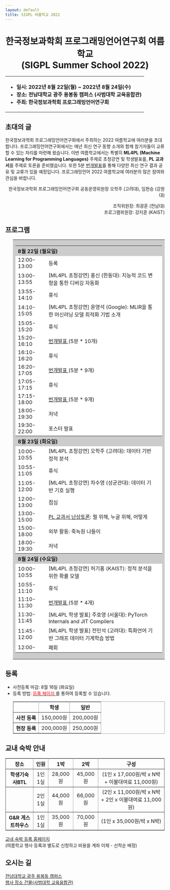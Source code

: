 ```yaml
---
layout: default
title: SIGPL 여름학교 2022
---
```


<h1>
<center>
한국정보과학회 프로그래밍언어연구회 여름학교
<br> (SIGPL Summer School 2022)
</center>
</h1>
<center><table><tbody><tr><th align="left">
<ul>
<li>
    일시: 2022년 8월 22일(월) ~ 2022년 8월 24일(수)
</li><li>
    장소: 전남대학교 광주 용봉동 캠퍼스 (사범대학 교육융합관)
</li><li>
    주최: 한국정보과학회 프로그래밍언어연구회
</li></ul>
</th></tr></tbody></table>
</center>

<h2>초대의 글</h2>

<p>
  한국정보과학회 프로그래밍언어연구회에서 주최하는 2022 여름학교에 여러분을 초대합니다.
  프로그래밍언어연구회에서는 매년 최신 연구 동향 소개와 함께 참가자들이 교류할 수 있는 자리를 마련해 왔습니다.
  이번 여름학교에서는 특별히
  <strong>ML4PL (Machine Learning for Programming Languages)</strong> 주제로 초청강연 및 학생발표를,
  <strong>PL 교과서</strong>를 주제로 토론을 준비했습니다.
  또한 5분 <a href="lightening.html">번개발표</a>를 통해 다양한 최신 연구 결과 공유 및 교류가 있을 예정입니다.
  프로그래밍언어 2022 여름학교에 여러분의 많은 참여와 관심을 바랍니다.
</p>

<p align="right">
한국정보과학회 프로그래밍언어연구회 공동운영위원장 오학주 (고려대), 임현승 (강원대)
</p>

<p align="right">
조직위원장: 최광훈 (전남대)<br>
프로그램위원장: 강지훈 (KAIST)
</p>

## 프로그램

<ul>
  <table border="0" cellspacing="0">
  <tbody><tr><td bgcolor="#cccccc">
  <table border="0" cellspacing="1pt">
<tbody>

  <tr><th colspan="3" align="left"> 8월 22일 (월요일)  </th></tr>

<tr><td bgcolor="white"> 12:00-13:00 </td><td bgcolor="white">  등록 </td><td bgcolor="white">   </td></tr>
<tr><td bgcolor="white"> 13:00-13:55 </td><td bgcolor="white">  [ML4PL 초청강연] 홍신 (한동대): 지능적 코드 변형을 통한 디버깅 자동화 </td><td bgcolor="white">   </td></tr>
<tr><td bgcolor="white"> 13:55-14:10 </td><td bgcolor="white">  휴식 </td><td bgcolor="white">   </td></tr>
<tr><td bgcolor="white"> 14:10-15:05 </td><td bgcolor="white">  [ML4PL 초청강연] 윤영석 (Google): MLIR을 통한 머신러닝 모델 최적화 기법 소개 </td><td bgcolor="white">   </td></tr>
<tr><td bgcolor="white"> 15:05-15:20 </td><td bgcolor="white">  휴식 </td><td bgcolor="white">   </td></tr>
<tr><td bgcolor="white"> 15:20-16:10 </td><td bgcolor="white">  <a href="lightening.html">번개발표 </a> (5분 * 10개) </td><td bgcolor="white">   </td></tr>
<tr><td bgcolor="white"> 16:10-16:20 </td><td bgcolor="white">  휴식 </td><td bgcolor="white">   </td></tr>
<tr><td bgcolor="white"> 16:20-17:05 </td><td bgcolor="white">  <a href="lightening.html">번개발표 </a> (5분 * 9개) </td><td bgcolor="white">   </td></tr>
<tr><td bgcolor="white"> 17:05-17:15 </td><td bgcolor="white">  휴식 </td><td bgcolor="white">   </td></tr>
<tr><td bgcolor="white"> 17:15-18:00 </td><td bgcolor="white">  <a href="lightening.html">번개발표 </a> (5분 * 9개) </td><td bgcolor="white">   </td></tr>
<tr><td bgcolor="white"> 18:00-19:30 </td><td bgcolor="white">  저녁 </td><td bgcolor="white">   </td></tr>
<tr><td bgcolor="white"> 19:30-22:00 </td><td bgcolor="white">  포스터 발표 </td><td bgcolor="white">   </td></tr>

  <tr><th colspan="3" align="left"> 8월 23일 (화요일)  </th></tr>

<tr><td bgcolor="white"> 10:00-10:55 </td><td bgcolor="white"> [ML4PL 초청강연] 오학주 (고려대): 데이터 기반 정적 분석 </td><td bgcolor="white">   </td></tr>
<tr><td bgcolor="white"> 10:55-11:05 </td><td bgcolor="white"> 휴식 </td><td bgcolor="white">   </td></tr>
<tr><td bgcolor="white"> 11:05-12:00 </td><td bgcolor="white"> [ML4PL 초청강연] 차수영 (성균관대): 데이터 기반 기호 실행 </td><td bgcolor="white">   </td></tr>
<tr><td bgcolor="white"> 12:00-13:00 </td><td bgcolor="white"> 점심 </td><td bgcolor="white">   </td></tr>
<tr><td bgcolor="white"> 13:00-15:00 </td><td bgcolor="white"> <a href="textbook.html">PL 교과서 난상토론</a>: 뭘 위해, 누굴 위해, 어떻게</td><td bgcolor="white">   </td></tr>
<tr><td bgcolor="white"> 15:00-18:00 </td><td bgcolor="white"> 외부 활동: 죽녹원 나들이 </td><td bgcolor="white">   </td></tr>
<tr><td bgcolor="white"> 18:00-19:30 </td><td bgcolor="white"> 저녁 </td><td bgcolor="white">   </td></tr>

  <tr><th colspan="3" align="left"> 8월 24일 (수요일)  </th></tr>

<tr><td bgcolor="white"> 10:00-10:55 </td><td bgcolor="white"> [ML4PL 초청강연] 허기홍 (KAIST): 정적 분석을 위한 확률 모델 </td><td bgcolor="white">   </td></tr>
<tr><td bgcolor="white"> 10:55-11:10 </td><td bgcolor="white"> 휴식 </td><td bgcolor="white">   </td></tr>
<tr><td bgcolor="white"> 11:10-11:30 </td><td bgcolor="white"> <a href="lightening.html">번개발표 </a> (5분 * 4개) </td><td bgcolor="white">   </td></tr>
<tr><td bgcolor="white"> 11:30-11:45 </td><td bgcolor="white"> [ML4PL 학생 발표] 주호영 (서울대): PyTorch Internals and JIT Compilers</td><td bgcolor="white">   </td></tr>
<tr><td bgcolor="white"> 11:45-12:00 </td><td bgcolor="white"> [ML4PL 학생 발표] 전민석 (고려대): 특화언어 기반 그래프 데이터 기계학습 방법</td><td bgcolor="white">   </td></tr>
<tr><td bgcolor="white"> 12:00-	</td><td bgcolor="white"> 폐회 </td><td bgcolor="white">   </td></tr>

</tbody>
  </table></td></tr></tbody></table>
</ul>



## 등록

<ul>
    <li> 사전등록 마감: 8월 16일 (화요일)
  </li><li> 등록 방법: <a href= "http://www.kiise.or.kr/conference/conf/111/" target="_blank"> <font color="red">등록 페이지</font> </a>를 통하여 등록할 수 있습니다.
<table border="1" bordercolor="#a0a0a0" cellspacing="0">
<tbody><tr><th>&nbsp;</th><th>학생</th><th>일반</th></tr>
<tr align="center"><th>사전 등록 </th><td>150,000원</td><td>200,000원</td></tr>
<tr align="center"><th>현장 등록 </th><td>200,000원</td><td>250,000원</td></tr>
</tbody></table>
</li></ul>

## 교내 숙박 안내

<table border="1" bordercolor="#a0a0a0" cellspacing="0">
<tbody><tr><th>장소</th><th>인원</th><th>1박</th><th>2박</th><th>구성</th></tr>
<tr align="center"><th> 학생기숙사BTL </th><td>1인 1실</td><td>28,000원</td><td>45,000원</td><td>(1인 x 17,000원/박 x N박 + 이불대여료 11,000원)		</td></tr>
<tr align="center"><th> &nbsp; </th><td>2인 1실</td><td>44,000원</td><td>66,000원</td><td>(2인 x 11,000원/박 x N박 + 2인 x 이불대여료 11,000원)</td></tr>
<tr align="center"><th> G&R 게스트하우스 </th><td>1인 1실</td><td>35,000원</td><td>70,000원</td><td>(1인 x 35,000원/박 x N박)</td></tr>
</tbody></table>

[교내 숙박 등록 홈페이지](https://forms.gle/fnH1rtMh36BzWdE36)
<br>
(여름학교 행사 등록과 별도로 신청하고 비용을 계좌 이체 - 선착순 배정)

## 오시는 길

[전남대학교 광주 용봉동 캠퍼스](https://www.jnu.ac.kr/MainIntro/CampusInfo/Way)
<br>
[행사 장소 건물(사범대학 교육융합관)](https://naver.me/Gnjm6UjQ)
